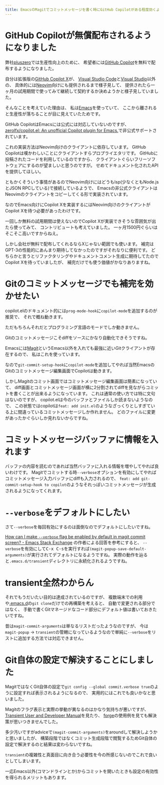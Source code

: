 ```yaml
---
title: EmacsのMagitでコミットメッセージを書く時にGitHub Copilotがある程度効くようにしました
---
```


# GitHub Copilotが無償配布されるようになりました

弊社[pluszero](https://plus-zero.co.jp/company)では生産性向上のために、
希望者には[GitHub Copilot](https://docs.github.com/ja/copilot/quickstart)を無料で配布するようになりました。

自分は拡張版の[GitHub Copilot X](https://github.com/features/preview/copilot-x)が、
[Visual Studio Code](https://code.visualstudio.com/)と[Visual Studio](https://visualstudio.microsoft.com/ja/)以外の、
具体的には[Neovim](https://neovim.io/)向けにも提供されるまで様子見して、
提供されたら一ヶ月の試用期間で使ってみて継続して契約するか決めようかと様子見していました。

そんなことを考えていた理由は、
私は[Emacs](https://www.gnu.org/software/emacs/)を使っていて、
ここから離されると生産性が落ちることが目に見えていたためです。

GitHub CopilotはEmacsには公式には対応していないのですが、
[zerolfx/copilot.el: An unofficial Copilot plugin for Emacs.](https://github.com/zerolfx/copilot.el)で非公式サポートされています。

これの実装方法はNeovim向けのクライアントに依存しています。
GitHub Copilotは嘆かわしいことにクライアントすらプロプライエタリです。
GitHubに投稿されたコードを利用しているのですから、
クライアントぐらいフリーソフトウェアにするのが望ましいと思うのですが。
せめてドキュメント化されたAPIを提供してほしい。

ともかくそういう事情があるのでNeovim向けにはどうもlsp(少なくともNode.jsとJSON RPCしている)で接続しているようで、
Emacsの非公式クライアントはNeovimのクライアントをコピーしてくる形で実装されています。

なのでEmacs向けにCopilot Xを実装するにはNeovim向けのクライアントがCopilot Xを待つ必要があったわけです。

一回しか無料の試用期間は使えないのでCopilot Xが実装できそうな雰囲気が出たら使ってみて、
コントリビュートも考えていました。
一ヶ月1500円ぐらいはそこそこ高いですからねえ。

しかし会社が無料で配布してくれるならXじゃない範囲でも使います。
補完はGPT-3の性能的にあんまり期待してなかったのですがそれなりに便利です。
どちらかと言うとリファクタリングやドキュメントコメント生成に期待してたのでCopilot Xを待っていましたが、
補完だけでも使う価値がかなりありますね。

# Gitのコミットメッセージでも補完を効かせたい

copilot.elのドキュメント的には`prog-mode-hook`に`copilot-mode`を追加するのが推奨で、
それで概ね動きます。

ただもちろんそれだとプログラミング言語のモードでしか動きません。

Gitのコミットメッセージこそdiffをソースにかなり自動化できそうですね。

Emacsには[Magit](https://github.com/magit/magit)というEmacs以外を入れても最強に近いGitクライアントが存在するので、
私はこれを使っています。

なので`git-commit-setup-hook`に`copilot-mode`を追加してやれば当然EmacsのGitのコミットメッセージ編集画面でCopilotは動きます。

しかしMagitのコミット画面ではコミットメッセージ編集画面は簡素になっていて、
diff画面とコミットメッセージ画面が横に2分割されてdiffを見ながらコミットを書くことが出来るようになっています。
これは通常の使い方では特に文句はないのですが、
copilot.elは今のバッファとファイルしか読まないようなので、
この状態ではcopilotは`feat: add init.el`のようなざっくりとしすぎている上に間違っているコミットメッセージしか作れません。
どのファイルに変更があったかぐらいしか見れないからですね。

# コミットメッセージバッファに情報を入れます

バッファの内容を読むのであれば当然バッファに入れる情報を増やしてやれば良いわけです。
Magitでコミットする時`--verbose`オプションを有効にしてやればコミットメッセージ入力バッファにdiffも入力されるので、
`feat: add git-commit-setup-hook to copilot`のようなそれっぽいコミットメッセージが生成されるようになってくれます。

# `--verbose`をデフォルトにしたい

さて`--verbose`を毎回有効にするのは面倒なのでデフォルトにしたいですね。

[How can I make `--verbose` flag be enabled by default in magit commit screen? - Emacs Stack Exchange](https://emacs.stackexchange.com/questions/3893/how-can-i-make-verbose-flag-be-enabled-by-default-in-magit-commit-screen)
の作者による回答を参考にすると、
`--verbose`を有効にして<kbd>C-x C-s</kbd>を実行すれば`(magit-popup-save-default-arguments)`が実行されてデフォルトになるようですね。
実際の動作を辿ると`.emacs.d/transient`ディレクトリに永続化されるようですね。

# transient全然わからん

それでもうだいたい目的は達成されているのですが、
複数端末での利用や[.emacs.d](https://github.com/ncaq/.emacs.d/)の`git clone`だけでの再構築を考えると、
自動で変更される部分ではなく、
手動で書くGitマネージドなコード部分にデフォルト値は書いておきたいですね。

昔は`magit-commit-arguments`は単なるリストだったようなのですが、
今は`magit-popup` -> `transient`の管轄になっているようなので単純に`--verbose`をリストに追加する方法では対応できません。

# Git自体の設定で解決することにしました

MagitではなくGit自体の設定で`git config --global commit.verbose true`のように設定すれば表示されるようになるので、
実用的にはこれでも良いかなと思いました。

Magitのフラグ表示と実際の挙動が異なるのはかなり気持ちが悪いですが、
[Transient User and Developer Manual](https://www.gnu.org/software/emacs/manual/html_mono/transient.html)を見たり、
[forge](https://github.com/magit/forge/)の使用例を見ても解決策が思いつきませんでした。

多少汚いですがadviceで`(magit-commit-arguments)`をaroundして解決しようかと思いましたが、
構築段階ではなくコミット生成段階で閲覧するためGit自体の設定で解決するのと結果は変わらないですね。

`transient`の複雑性と真面目に向き合う必要性を今の所感じないのでこれで良いとしてしまいます。

一応Emacs以外(コマンドラインとか)からコミットを開いたときも設定の有効性を得られるメリットもあります。
